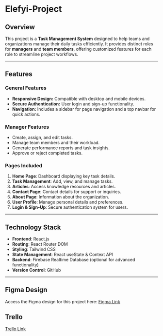 # Elefyi-Project
## Overview
This project is a **Task Management System** designed to help teams and organizations manage their daily tasks efficiently. It provides distinct roles for **managers** and **team members**, offering customized features for each role to streamline project workflows.

---

## Features

### General Features
- **Responsive Design:** Compatible with desktop and mobile devices.
- **Secure Authentication:** User login and sign-up functionality.
- **Navigation:** Includes a sidebar for page navigation and a top navbar for quick actions.

### Manager Features
- Create, assign, and edit tasks.
- Manage team members and their workload.
- Generate performance reports and task insights.
- Approve or reject completed tasks.


### Pages Included
1. **Home Page**: Dashboard displaying key task details.
2. **Task Management**: Add, view, and manage tasks.
3. **Articles**: Access knowledge resources and articles.
4. **Contact Page**: Contact details for support or inquiries.
5. **About Page**: Information about the organization.
6. **User Profile**: Manage personal details and preferences.
7. **Login & Sign-Up**: Secure authentication system for users.

---

## Technology Stack
- **Frontend**: React.js
- **Routing**: React Router DOM
- **Styling**: Tailwind CSS
- **State Management**: React useState & Context API
- **Backend**: Firebase Realtime Database (optional for advanced functionality)
- **Version Control**: GitHub

---
## Figma Design
Access the Figma design for this project here: [Figma Link](https://www.figma.com/design/FyMEw8cdRzBKuB59QSY4pK/Elefyi-Project?node-id=0-1&t=0cefEtRQVZfix0mR-1)

## Trello 
 [Trello Link](https://trello.com/invite/b/679b5e975104c5865f7c4d14/ATTI01bc07490879d523722d3d39da02c83c4FDE06D6/react-project)
